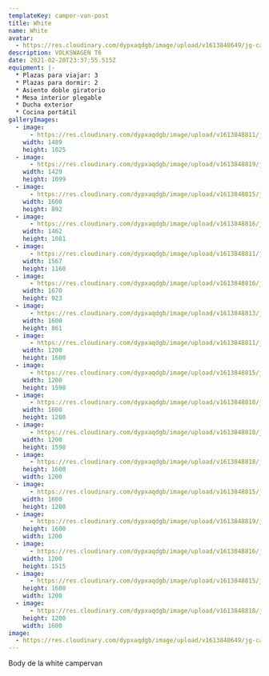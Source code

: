```yaml
---
templateKey: camper-van-post
title: White
name: White
avatar:
  - https://res.cloudinary.com/dypxaqdgb/image/upload/v1613848649/jg-camper/camper-vans/White/avatar/d72134a0-692d-4563-bbef-e1584c07fc5e_eoa1qd.jpg
description: VOLKSWAGEN T6
date: 2021-02-20T23:37:55.515Z
equipment: |-
  * Plazas para viajar: 3
  * Plazas para dormir: 2
  * Asiento doble giratorio
  * Mesa interior plegable
  * Ducha exterior
  * Cocina portátil
galleryImages:
  - image:
      - https://res.cloudinary.com/dypxaqdgb/image/upload/v1613848811/jg-camper/camper-vans/White/1ce373be-bc15-406a-9c63-9e7223602e29_wgex2s.jpg
    width: 1489
    height: 1025
  - image:
      - https://res.cloudinary.com/dypxaqdgb/image/upload/v1613848819/jg-camper/camper-vans/White/eb7fea22-e445-4718-be6d-92af55b0f78a_vujcw7.jpg
    width: 1429
    height: 1099
  - image:
      - https://res.cloudinary.com/dypxaqdgb/image/upload/v1613848815/jg-camper/camper-vans/White/89762982-c80e-4290-b4e5-051ea71ca954_uwsbi5.jpg
    width: 1600
    height: 892
  - image:
      - https://res.cloudinary.com/dypxaqdgb/image/upload/v1613848816/jg-camper/camper-vans/White/750383da-ef41-41f5-8550-f3bba3fb9a04_qtlp6v.jpg
    width: 1462
    height: 1081
  - image:
      - https://res.cloudinary.com/dypxaqdgb/image/upload/v1613848811/jg-camper/camper-vans/White/6ed66442-923b-4864-8285-666d35473868_rcsxvg.jpg
    width: 1567
    height: 1160
  - image:
      - https://res.cloudinary.com/dypxaqdgb/image/upload/v1613848816/jg-camper/camper-vans/White/ab5d6396-f313-4fa6-ac01-df8f1fd05bb2_ucjzsl.jpg
    width: 1670
    height: 923
  - image:
      - https://res.cloudinary.com/dypxaqdgb/image/upload/v1613848813/jg-camper/camper-vans/White/83cb7bae-ad2d-4201-9eae-f9dd0ab4f56d_nuicpg.jpg
    width: 1600
    height: 861
  - image:
      - https://res.cloudinary.com/dypxaqdgb/image/upload/v1613848811/jg-camper/camper-vans/White/2ea5017b-9cc9-4b26-91fa-d19ada2d6d88_itj0ql.jpg
    width: 1200
    height: 1600
  - image:
      - https://res.cloudinary.com/dypxaqdgb/image/upload/v1613848815/jg-camper/camper-vans/White/223690d4-a5aa-44b9-9346-31f24897df4a_nmfi7g.jpg
    width: 1200
    height: 1598
  - image:
      - https://res.cloudinary.com/dypxaqdgb/image/upload/v1613848818/jg-camper/camper-vans/White/cc56c21b-f7f0-493d-817e-5ea023eac543_kt1ohc.jpg
    width: 1600
    height: 1200
  - image:
      - https://res.cloudinary.com/dypxaqdgb/image/upload/v1613848818/jg-camper/camper-vans/White/dcdc815a-4ade-4e1b-a960-93068e39aed5_jibmex.jpg
    width: 1200
    height: 1598
  - image:
      - https://res.cloudinary.com/dypxaqdgb/image/upload/v1613848818/jg-camper/camper-vans/White/c9696903-54e6-4cb9-b89e-bfdd3589ea14_yq6mkr.jpg
    height: 1600
    width: 1200
  - image:
      - https://res.cloudinary.com/dypxaqdgb/image/upload/v1613848815/jg-camper/camper-vans/White/47faddda-1573-4de4-81d1-904dbd0875f0_yptj3r.jpg
    width: 1600
    height: 1200
  - image:
      - https://res.cloudinary.com/dypxaqdgb/image/upload/v1613848819/jg-camper/camper-vans/White/fcd3c0a6-35da-4d55-92ea-71485b8fca37_ekjkqg.jpg
    height: 1600
    width: 1200
  - image:
      - https://res.cloudinary.com/dypxaqdgb/image/upload/v1613848816/jg-camper/camper-vans/White/acfc4cd6-720a-4ed8-a689-5c5c638d4b36_njzenu.jpg
    width: 1200
    height: 1515
  - image:
      - https://res.cloudinary.com/dypxaqdgb/image/upload/v1613848815/jg-camper/camper-vans/White/542051b3-f2e4-4506-abe4-a9716540ebe5_cjfxvb.jpg
    height: 1600
    width: 1200
  - image:
      - https://res.cloudinary.com/dypxaqdgb/image/upload/v1613848818/jg-camper/camper-vans/White/dc8e607f-3bc9-461c-b5eb-8cd24c806a09_uqamtv.jpg
    height: 1200
    width: 1600
image:
  - https://res.cloudinary.com/dypxaqdgb/image/upload/v1613848649/jg-camper/camper-vans/White/avatar/d72134a0-692d-4563-bbef-e1584c07fc5e_eoa1qd.jpg
---
```

Body de la white campervan